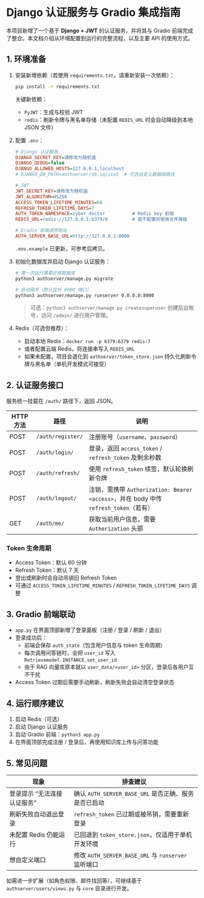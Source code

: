# Django 认证服务与 Gradio 集成指南

本项目新增了一个基于 **Django + JWT** 的认证服务，并将其与 Gradio 前端完成了整合。本文档介绍从环境配置到运行的完整流程，以及主要 API 的使用方式。

## 1. 环境准备

1. 安装新增依赖（若使用 `requirements.txt`，请重新安装一次依赖）：

   ```bash
   pip install -r requirements.txt
   ```

   关键新依赖：

   - `PyJWT`：生成与校验 JWT
   - `redis`：刷新令牌与黑名单存储（未配置 `REDIS_URL` 时会自动降级到本地 JSON 文件）

2. 配置 `.env`：

   ```ini
   # Django 认证服务
   DJANGO_SECRET_KEY=请修改为随机值
   DJANGO_DEBUG=false
   DJANGO_ALLOWED_HOSTS=127.0.0.1,localhost
   # DJANGO_DB_PATH=authserver/db.sqlite3  # 可选自定义数据库路径

   # JWT
   JWT_SECRET_KEY=请修改为随机值
   JWT_ALGORITHM=HS256
   ACCESS_TOKEN_LIFETIME_MINUTES=60
   REFRESH_TOKEN_LIFETIME_DAYS=7
   AUTH_TOKEN_NAMESPACE=cyber_doctor          # Redis key 前缀
   REDIS_URL=redis://127.0.0.1:6379/0         # 若不配置则使用文件降级

   # Gradio 前端调用地址
   AUTH_SERVER_BASE_URL=http://127.0.0.1:8000
   ```

   `.env.example` 已更新，可参考后拷贝。

3. 初始化数据库并启动 Django 认证服务：

   ```bash
   # 第一次运行需要迁移数据库
   python3 authserver/manage.py migrate

   # 启动服务（默认监听 8000 端口）
   python3 authserver/manage.py runserver 0.0.0.0:8000
   ```

   > 可选：`python3 authserver/manage.py createsuperuser` 创建后台账号，访问 `/admin/` 进行用户管理。

4. Redis（可选但推荐）：

   - 启动本地 Redis：`docker run -p 6379:6379 redis:7`
   - 或者配置云端 Redis，将连接串写入 `REDIS_URL`
   - 如果未配置，项目会退化到 `authserver/token_store.json` 持久化刷新令牌与黑名单（单机开发模式可接受）

## 2. 认证服务接口

服务统一挂载在 `/auth/` 路径下，返回 JSON。

| HTTP 方法 | 路径           | 说明                               |
| --------- | -------------- | ---------------------------------- |
| POST      | `/auth/register/` | 注册账号（`username`、`password`） |
| POST      | `/auth/login/`    | 登录，返回 `access_token` / `refresh_token` 及剩余秒数 |
| POST      | `/auth/refresh/`  | 使用 `refresh_token` 续签，默认轮换刷新令牌 |
| POST      | `/auth/logout/`   | 注销，需携带 `Authorization: Bearer <access>`，并在 body 中传 `refresh_token`（若有） |
| GET       | `/auth/me/`       | 获取当前用户信息，需要 `Authorization` 头部 |

### Token 生命周期

- Access Token：默认 60 分钟
- Refresh Token：默认 7 天
- 登出或刷新时会自动吊销旧 Refresh Token
- 可通过 `ACCESS_TOKEN_LIFETIME_MINUTES` / `REFRESH_TOKEN_LIFETIME_DAYS` 调整

## 3. Gradio 前端联动

- `app.py` 在界面顶部新增了登录面板（注册 / 登录 / 刷新 / 退出）
- 登录成功后：
  - 前端会保存 `auth_state`（包含用户信息与 token 生命周期）
  - 每次调用问答链时，会把 `user_id` 写入 `Retrievemodel.INSTANCE.set_user_id`
  - 由于 RAG 向量库原本就以 `user_data/<user_id>` 分区，登录后各用户互不干扰
- Access Token 过期后需要手动刷新，刷新失败会自动清空登录状态

## 4. 运行顺序建议

1. 启动 Redis（可选）
2. 启动 Django 认证服务
3. 启动 Gradio 前端：`python3 app.py`
4. 在界面顶部完成注册 / 登录后，再使用知识库上传与问答功能

## 5. 常见问题

| 现象                         | 排查建议                                                |
| ---------------------------- | ------------------------------------------------------- |
| 登录提示 “无法连接认证服务” | 确认 `AUTH_SERVER_BASE_URL` 是否正确、服务是否已启动   |
| 刷新失败自动退出登录         | `refresh_token` 已过期或被吊销，需要重新登录           |
| 未配置 Redis 仍能运行        | 已回退到 `token_store.json`，仅适用于单机开发环境      |
| 想自定义端口                 | 修改 `AUTH_SERVER_BASE_URL` 与 `runserver` 监听端口     |

如需进一步扩展（如角色权限、邮件找回等），可继续基于 `authserver/users/views.py` 与 `core` 目录进行开发。
